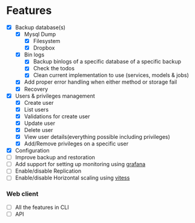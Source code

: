 # Features
- [x] Backup database(s)
  - [x] Mysql Dump
    - [x] Filesystem
    - [x] Dropbox
  - [x] Bin logs
    - [x] Backup binlogs of a specific database of a specific backup
    - [x] Check the todos
    - [x] Clean current implementation to use (services, models & jobs)
  - [x] Add proper error handling when either method or storage fail
  - [x] Recovery
- [x] Users & privileges management
  - [x] Create user
  - [x] List users
  - [x] Validations for create user
  - [x] Update user
  - [x] Delete user
  - [x] View user details(everything possible including privileges)
  - [x] Add/Remove privileges on a specific user
- [x] Configuration
- [ ] Improve backup and restoration
- [ ] Add support for setting up monitoring using [grafana](https://grafana.com/grafana/dashboards/)
- [ ] Enable/disable Replication
- [ ] Enable/disable Horizontal scaling using [vitess](https://vitess.io/)

### Web client
- [ ] All the features in CLI
- [ ] API